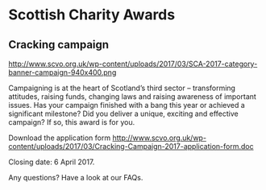 # Scottish Charity Awards

## Cracking campaign

http://www.scvo.org.uk/wp-content/uploads/2017/03/SCA-2017-category-banner-campaign-940x400.png

Campaigning is at the heart of Scotland’s third sector – transforming attitudes, raising funds, changing laws and raising awareness of important issues. Has your campaign finished with a bang this year or achieved a significant milestone? Did you deliver a unique, exciting and effective campaign? If so, this award is for you.

Download the application form
http://www.scvo.org.uk/wp-content/uploads/2017/03/Cracking-Campaign-2017-application-form.doc

Closing date: 6 April 2017.

Any questions? Have a look at our FAQs.
